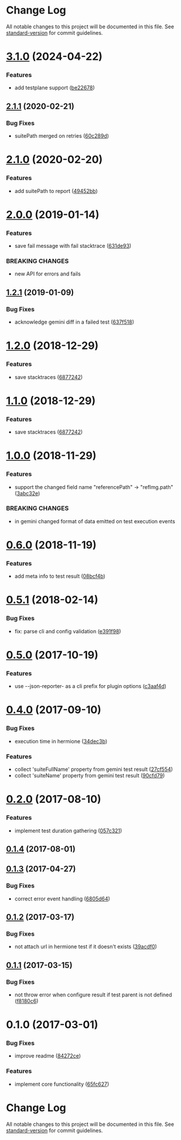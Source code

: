 # Change Log

All notable changes to this project will be documented in this file. See [standard-version](https://github.com/conventional-changelog/standard-version) for commit guidelines.

<a name="3.1.0"></a>
# [3.1.0](https://github.com/gemini-testing/json-reporter/compare/v3.0.0...v3.1.0) (2024-04-22)


### Features

* add testplane support ([be22678](https://github.com/gemini-testing/json-reporter/commit/be22678))



<a name="2.1.1"></a>
## [2.1.1](https://github.com/gemini-testing/json-reporter/compare/v2.1.0...v2.1.1) (2020-02-21)


### Bug Fixes

* suitePath merged on retries ([60c289d](https://github.com/gemini-testing/json-reporter/commit/60c289d))



<a name="2.1.0"></a>
# [2.1.0](https://github.com/gemini-testing/json-reporter/compare/v2.0.0...v2.1.0) (2020-02-20)


### Features

* add suitePath to report ([49452bb](https://github.com/gemini-testing/json-reporter/commit/49452bb))



<a name="2.0.0"></a>
# [2.0.0](https://github.com/gemini-testing/json-reporter/compare/v1.2.1...v2.0.0) (2019-01-14)


### Features

* save fail message with fail stacktrace ([631de93](https://github.com/gemini-testing/json-reporter/commit/631de93))


### BREAKING CHANGES

* new API for errors and fails



<a name="1.2.1"></a>
## [1.2.1](https://github.com/gemini-testing/json-reporter/compare/v1.2.0...v1.2.1) (2019-01-09)


### Bug Fixes

* acknowledge gemini diff in a failed test ([637f518](https://github.com/gemini-testing/json-reporter/commit/637f518))



<a name="1.2.0"></a>
# [1.2.0](https://github.com/gemini-testing/json-reporter/compare/v1.0.0...v1.2.0) (2018-12-29)


### Features

* save stacktraces ([6877242](https://github.com/gemini-testing/json-reporter/commit/6877242))



<a name="1.1.0"></a>
# [1.1.0](https://github.com/gemini-testing/json-reporter/compare/v1.0.0...v1.1.0) (2018-12-29)


### Features

* save stacktraces ([6877242](https://github.com/gemini-testing/json-reporter/commit/6877242))



<a name="1.0.0"></a>
# [1.0.0](https://github.com/gemini-testing/json-reporter/compare/v0.6.0...v1.0.0) (2018-11-29)


### Features

* support the changed field name "referencePath" -> "refImg.path" ([3abc32e](https://github.com/gemini-testing/json-reporter/commit/3abc32e))


### BREAKING CHANGES

* in gemini changed format of data emitted on test execution events



<a name="0.6.0"></a>
# [0.6.0](https://github.com/gemini-testing/json-reporter/compare/v0.5.1...v0.6.0) (2018-11-19)


### Features

* add meta info to test result ([08bcf4b](https://github.com/gemini-testing/json-reporter/commit/08bcf4b))



<a name="0.5.1"></a>
# [0.5.1](https://github.com/gemini-testing/json-reporter/compare/v0.5.0...v0.5.1) (2018-02-14)


### Bug Fixes

* fix: parse cli and config validation ([e391f98](https://github.com/gemini-testing/json-reporter/commit/e391f9867871d593dc0edeb49a6c479f556713da))



<a name="0.5.0"></a>
# [0.5.0](https://github.com/gemini-testing/json-reporter/compare/v0.4.0...v0.5.0) (2017-10-19)


### Features

* use --json-reporter- as a cli prefix for plugin options ([c3aaf4d](https://github.com/gemini-testing/json-reporter/commit/c3aaf4d))



<a name="0.4.0"></a>
# [0.4.0](https://github.com/gemini-testing/json-reporter/compare/v0.2.0...v0.4.0) (2017-09-10)


### Bug Fixes

* execution time in hermione ([34dec3b](https://github.com/gemini-testing/json-reporter/commit/34dec3b))


### Features

* collect 'suiteFullName' property from gemini test result ([27cf554](https://github.com/gemini-testing/json-reporter/commit/27cf554))
* collect 'suiteName' property from gemini test result ([90cfd79](https://github.com/gemini-testing/json-reporter/commit/90cfd79))



<a name="0.2.0"></a>
# [0.2.0](https://github.com/gemini-testing/json-reporter/compare/v0.1.3...v0.2.0) (2017-08-10)


### Features

* implement test duration gathering ([057c321](https://github.com/gemini-testing/json-reporter/commit/057c321))



<a name="0.1.4"></a>
## [0.1.4](https://github.com/gemini-testing/json-reporter/compare/v0.1.3...v0.1.4) (2017-08-01)



<a name="0.1.3"></a>
## [0.1.3](https://github.com/gemini-testing/json-reporter/compare/v0.1.2...v0.1.3) (2017-04-27)


### Bug Fixes

* correct error event handling ([6805d64](https://github.com/gemini-testing/json-reporter/commit/6805d64))



<a name="0.1.2"></a>
## [0.1.2](https://github.com/gemini-testing/json-reporter/compare/v0.1.1...v0.1.2) (2017-03-17)


### Bug Fixes

* not attach url in hermione test if it doesn't exists ([39acdf0](https://github.com/gemini-testing/json-reporter/commit/39acdf0))



<a name="0.1.1"></a>
## [0.1.1](https://github.com/gemini-testing/json-reporter/compare/v0.1.0...v0.1.1) (2017-03-15)


### Bug Fixes

* not throw error when configure result if test parent is not defined ([f8180c6](https://github.com/gemini-testing/json-reporter/commit/f8180c6))



<a name="0.1.0"></a>
# 0.1.0 (2017-03-01)


### Bug Fixes

* improve readme ([84272ce](https://github.com/gemini-testing/json-reporter/commit/84272ce))


### Features

* implement core functionality ([65fc627](https://github.com/gemini-testing/json-reporter/commit/65fc627))



# Change Log

All notable changes to this project will be documented in this file. See [standard-version](https://github.com/conventional-changelog/standard-version) for commit guidelines.

